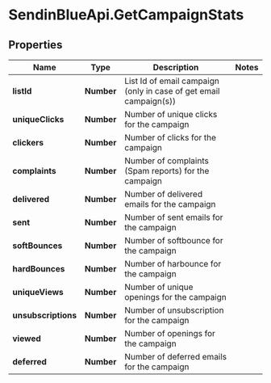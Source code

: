 # SendinBlueApi.GetCampaignStats

## Properties
Name | Type | Description | Notes
------------ | ------------- | ------------- | -------------
**listId** | **Number** | List Id of email campaign (only in case of get email campaign(s)) | 
**uniqueClicks** | **Number** | Number of unique clicks for the campaign | 
**clickers** | **Number** | Number of clicks for the campaign | 
**complaints** | **Number** | Number of complaints (Spam reports) for the campaign | 
**delivered** | **Number** | Number of delivered emails for the campaign | 
**sent** | **Number** | Number of sent emails for the campaign | 
**softBounces** | **Number** | Number of softbounce for the campaign | 
**hardBounces** | **Number** | Number of harbounce for the campaign | 
**uniqueViews** | **Number** | Number of unique openings for the campaign | 
**unsubscriptions** | **Number** | Number of unsubscription for the campaign | 
**viewed** | **Number** | Number of openings for the campaign | 
**deferred** | **Number** | Number of deferred emails for the campaign | 


